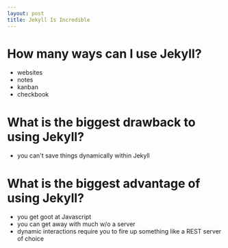 ```yaml
---
layout: post
title: Jekyll Is Incredible
---
```


# How many ways can I use Jekyll?

- websites
- notes
- kanban
- checkbook

# What is the biggest drawback to using Jekyll?

- you can't save things dynamically within Jekyll

# What is the biggest advantage of using Jekyll?

- you get goot at Javascript
- you can get away with much w/o a server
- dynamic interactions require you to fire up something like a REST server of choice
